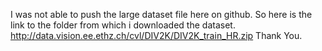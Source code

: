 I was not able to push the large dataset file here on github.
So here is the link to the folder from which i downloaded the dataset.
http://data.vision.ee.ethz.ch/cvl/DIV2K/DIV2K_train_HR.zip
Thank You.
